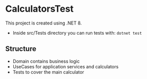 # CalculatorsTest

This project is created using .NET 8.

- Inside src/Tests directory you can run tests with: `dotnet test`

## Structure
- Domain contains business logic 
- UseCases for application services and calculators
- Tests to cover the main calculator  